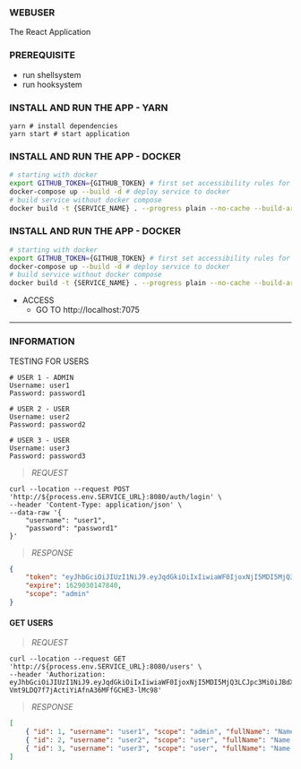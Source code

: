 ### WEBUSER
The React Application

### PREREQUISITE
- run shellsystem
- run hooksystem

### INSTALL AND RUN THE APP - YARN
```shell
yarn # install dependencies
yarn start # start application
```

### INSTALL AND RUN THE APP - DOCKER
```sh
# starting with docker
export GITHUB_TOKEN={GITHUB_TOKEN} # first set accessibility rules for your team and add your github token like so 
docker-compose up --build -d # deploy service to docker
# build service without docker compose
docker build -t {SERVICE_NAME} . --progress plain --no-cache --build-arg GITHUB_TOKEN={GITHUB_TOKEN}


```

### INSTALL AND RUN THE APP - DOCKER
```sh
# starting with docker
export GITHUB_TOKEN={GITHUB_TOKEN} # first set accessibility rules for your team and add your github token like so 
docker-compose up --build -d # deploy service to docker
# build service without docker compose
docker build -t {SERVICE_NAME} . --progress plain --no-cache --build-arg GITHUB_TOKEN={GITHUB_TOKEN}


```

- ACCESS 
  * GO TO http://localhost:7075

<hr>

### INFORMATION
TESTING FOR USERS

```shell
# USER 1 - ADMIN
Username: user1
Password: password1
```

```shell
# USER 2 - USER
Username: user2
Password: password2
```

```shell
# USER 3 - USER
Username: user3
Password: password3
 ```

> *REQUEST*
```shell
curl --location --request POST 'http://${process.env.SERVICE_URL}:8080/auth/login' \
--header 'Content-Type: application/json' \
--data-raw '{
    "username": "user1",
    "password": "password1"
}'
```
> *RESPONSE*
```json
{
    "token": "eyJhbGciOiJIUzI1NiJ9.eyJqdGkiOiIxIiwiaWF0IjoxNjI5MDI5MjQ3LCJpc3MiOiJBdXRoU2VydmljZSIsImV4cCI6MTYyOTAzMDE0N30.elcks-Vmt9LDQ7f7jActiYiAfnA36MFfGCHE3-lMc98",
    "expire": 1629030147840,
    "scope": "admin"
}
```

#### GET USERS
> *REQUEST*
```shell
curl --location --request GET 'http://${process.env.SERVICE_URL}:8080/users' \
--header 'Authorization: eyJhbGciOiJIUzI1NiJ9.eyJqdGkiOiIxIiwiaWF0IjoxNjI5MDI5MjQ3LCJpc3MiOiJBdXRoU2VydmljZSIsImV4cCI6MTYyOTAzMDE0N30.elcks-Vmt9LDQ7f7jActiYiAfnA36MFfGCHE3-lMc98'
```
> *RESPONSE*
```json
[
    { "id": 1, "username": "user1", "scope": "admin", "fullName": "Name 1" },
    { "id": 2, "username": "user2", "scope": "user", "fullName": "Name 2" }, 
	{ "id": 3, "username": "user3", "scope": "user", "fullName": "Name 3" }
]
```

 